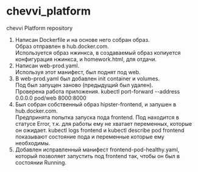# chevvi_platform
chevvi Platform repository

1. Написан Dockerfile и на основе него собран образ.  
Образ отправлен в hub.docker.com.  
Используется образ нжинкса, в создаваемый образ копиуется конфигурация нжинкса, и homework.html, для отдачи.  
2. Написан web-prod.yaml.  
Используя этот манифест, был поднят под web.  
3. В web-prod.yaml был добавлен init container и volumes.  
Под был запущен заново (предыдущий был удален).  
Проверена работа приложения. 
kubectl port-forward --address 0.0.0.0 pod/web 8000:8000 
4. Был собран собственный образ hipster-frontend, и запушен в hub.docker.com.  
Предпринята попытка запуска пода frontend.
Под находится в статусе Error, т.к. для работы ему не хватает переменных, которые он ожидает.
kubectl logs frontend и kubectl describe pod frontend показывают состояние пода и переменные которые ему необходимы.
5. Добавлен исправленный манифест frontend-pod-healthy.yaml, который позволяет запустить под frontend так, чтобы он был в состоянии Running.  

